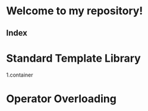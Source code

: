 Welcome to my repository!
=========================

## Index


# Standard Template Library  
1.container

# Operator Overloading  





